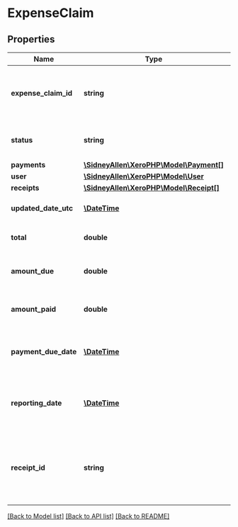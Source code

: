 # ExpenseClaim

## Properties
Name | Type | Description | Notes
------------ | ------------- | ------------- | -------------
**expense_claim_id** | **string** | Xero generated unique identifier for an expense claim | [optional] 
**status** | **string** | Current status of an expense claim – see status types | [optional] 
**payments** | [**\SidneyAllen\XeroPHP\Model\Payment[]**](Payment.md) | See Payments | [optional] 
**user** | [**\SidneyAllen\XeroPHP\Model\User**](User.md) |  | [optional] 
**receipts** | [**\SidneyAllen\XeroPHP\Model\Receipt[]**](Receipt.md) |  | [optional] 
**updated_date_utc** | [**\DateTime**](\DateTime.md) | Last modified date UTC format | [optional] 
**total** | **double** | The total of an expense claim being paid | [optional] 
**amount_due** | **double** | The amount due to be paid for an expense claim | [optional] 
**amount_paid** | **double** | The amount still to pay for an expense claim | [optional] 
**payment_due_date** | [**\DateTime**](\DateTime.md) | The date when the expense claim is due to be paid YYYY-MM-DD | [optional] 
**reporting_date** | [**\DateTime**](\DateTime.md) | The date the expense claim will be reported in Xero YYYY-MM-DD | [optional] 
**receipt_id** | **string** | The Xero identifier for the Receipt e.g.  e59a2c7f-1306-4078-a0f3-73537afcbba9 | [optional] 

[[Back to Model list]](../README.md#documentation-for-models) [[Back to API list]](../README.md#documentation-for-api-endpoints) [[Back to README]](../README.md)


